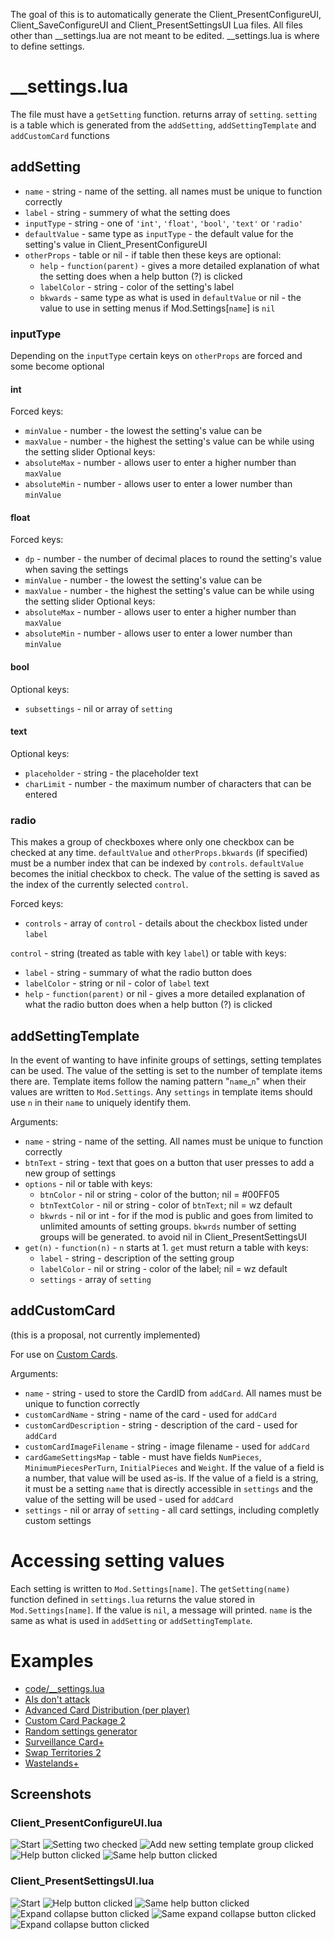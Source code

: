 The goal of this is to automatically generate the Client_PresentConfigureUI, Client_SaveConfigureUI and Client_PresentSettingsUI Lua files. All files other than __settings.lua are not meant to be edited. __settings.lua is where to define settings.
# __settings.lua
The file must have a `getSetting` function. returns array of `setting`. `setting` is a table which is generated from the `addSetting`, `addSettingTemplate` and `addCustomCard` functions
## addSetting
* `name` - string - name of the setting. all names must be unique to function correctly
* `label` - string - summery of what the setting does
* `inputType` - string - one of `'int'`, `'float'`, `'bool'`, `'text'` or `'radio'`
* `defaultValue` - same type as `inputType` - the default value for the setting's value in Client_PresentConfigureUI
* `otherProps` - table or nil - if table then these keys are optional:
  * `help` - `function(parent)` - gives a more detailed explanation of what the setting does when a help button (?) is clicked
  * `labelColor` - string - color of the setting's label
  * `bkwards` - same type as what is used in `defaultValue` or nil - the value to use in setting menus if Mod.Settings\[`name`\] is `nil`
### inputType
Depending on the `inputType` certain keys on `otherProps` are forced and some become optional
#### int
Forced keys:
* `minValue` - number - the lowest the setting's value can be
* `maxValue` - number - the highest the setting's value can be while using the setting slider
Optional keys:
* `absoluteMax` - number - allows user to enter a higher number than `maxValue`
* `absoluteMin` - number - allows user to enter a lower number than `minValue`
#### float
Forced keys:
* `dp` - number - the number of decimal places to round the setting's value when saving the settings
* `minValue` - number - the lowest the setting's value can be
* `maxValue` - number - the highest the setting's value can be while using the setting slider
Optional keys:
* `absoluteMax` - number - allows user to enter a higher number than `maxValue`
* `absoluteMin` - number - allows user to enter a lower number than `minValue`
#### bool
Optional keys:
* `subsettings` - nil or array of `setting`
#### text
Optional keys:
* `placeholder` - string - the placeholder text
* `charLimit` - number - the maximum number of characters that can be entered
### radio
This makes a group of checkboxes where only one checkbox can be checked at any time. `defaultValue` and `otherProps.bkwards` (if specified) must be a number index that can be indexed by `controls`. `defaultValue` becomes the initial checkbox to check. The value of the setting is saved as the index of the currently selected `control`.

Forced keys:
* `controls` - array of `control` - details about the checkbox listed under `label`

`control` - string (treated as table with key `label`) or table with keys:
* `label` - string - summary of what the radio button does
* `labelColor` - string or nil - color of `label` text
* `help` - `function(parent)` or nil - gives a more detailed explanation of what the radio button does when a help button (?) is clicked
## addSettingTemplate
In the event of wanting to have infinite groups of settings, setting templates can be used. The value of the setting is set to the number of template items there are. Template items follow the naming pattern "`name`_`n`" when their values are written to `Mod.Settings`. Any `settings` in template items should use `n` in their `name` to uniquely identify them.

Arguments:
* `name` - string - name of the setting. All names must be unique to function correctly
* `btnText` - string - text that goes on a button that user presses to add a new group of settings
* `options` - nil or table with keys:
  * `btnColor` - nil or string - color of the button; nil = #00FF05
  * `btnTextColor` - nil or string - color of `btnText`; nil = wz default
  * `bkwrds` - nil or int - for if the mod is public and goes from limited to unlimited amounts of setting groups. `bkwrds` number of setting groups will be generated. to avoid nil in Client_PresentSettingsUI
* `get(n)` - `function(n)` - `n` starts at 1. `get` must return a table with keys:
  * `label` - string - description of the setting group
  * `labelColor` - nil or string - color of the label; nil = wz default
  * `settings` - array of `setting`
## addCustomCard
(this is a proposal, not currently implemented)

For use on [Custom Cards](https://www.warzone.com/wiki/Mod_API_Reference:Custom_Cards).

Arguments:
* `name` - string - used to store the CardID from `addCard`. All names must be unique to function correctly
* `customCardName` - string - name of the card - used for `addCard`
* `customCardDescription` - string - description of the card - used for `addCard`
* `customCardImageFilename` - string - image filename - used for `addCard`
* `cardGameSettingsMap` - table - must have fields `NumPieces`, `MinimumPiecesPerTurn`, `InitialPieces` and `Weight`. If the value of a field is a number, that value will be used as-is. If the value of a field is a string, it must be a setting `name` that is directly accessible in `settings` and the value of the setting will be used - used for `addCard`
* `settings` - nil or array of `setting` - all card settings, including completly custom settings
# Accessing setting values
Each setting is written to `Mod.Settings[name]`. The `getSetting(name)` function defined in `settings.lua` returns the value stored in `Mod.Settings[name]`. If the value is `nil`, a message will printed. `name` is the same as what is used in `addSetting` or `addSettingTemplate`.
# Examples
* [code/__settings.lua](https://github.com/DanWaLes/Warzone/blob/master/mods/libs/AutoSettingsFiles/code/__settings.lua)
* [AIs don't attack](https://github.com/DanWaLes/Warzone/tree/master/mymods/AIs%20dont%20attack/__settings.lua)
* [Advanced Card Distribution (per player)](https://github.com/DanWaLes/Warzone/tree/master/mymods/Advanced%20Card%20Distribution%20per%20player/__settings.lua)
* [Custom Card Package 2](https://github.com/DanWaLes/Warzone/tree/master/mymods/Custom%20Card%20Package%202/__settings.lua)
* [Random settings generator](https://github.com/DanWaLes/Warzone/tree/master/mymods/Random%20settings%20generator/__settings.lua)
* [Surveillance Card+](https://github.com/DanWaLes/Warzone/tree/master/mymods/Surveillance%20Card%2B/__settings.lua)
* [Swap Territories 2](https://github.com/DanWaLes/Warzone/tree/master/mymods/Swap%20Territories%203/__settings.lua)
* [Wastelands+](https://github.com/DanWaLes/Warzone/tree/master/mymods/Wastelands%2B)
## Screenshots
### Client_PresentConfigureUI.lua
![Start](imgs/Client_PresentConfigureUI.lua/1_start.png)
![Setting two checked](imgs/Client_PresentConfigureUI.lua/2_setting_two_checked.png)
![Add new setting template group clicked](imgs/Client_PresentConfigureUI.lua/3_add_new_setting_template_group_clicked.png)
![Help button clicked](imgs/Client_PresentConfigureUI.lua/4_help_button_clicked.png)
![Same help button clicked](imgs/Client_PresentConfigureUI.lua/5_same_help_button_clicked.png)
### Client_PresentSettingsUI.lua
![Start](imgs/Client_PresentSettingsUI.lua/1_start.png)
![Help button clicked](imgs/Client_PresentSettingsUI.lua/2_help_button_clicked.png)
![Same help button clicked](imgs/Client_PresentSettingsUI.lua/3_same_help_button_clicked.png)
![Expand collapse button clicked](imgs/Client_PresentSettingsUI.lua/4_expand_collapse_button_clicked.png)
![Same expand collapse button clicked](imgs/Client_PresentSettingsUI.lua/5_same_expand_collapse_button_clicked.png)
![Expand collapse button clicked](imgs/Client_PresentSettingsUI.lua/6_expand_collapse_button_clicked.png)
